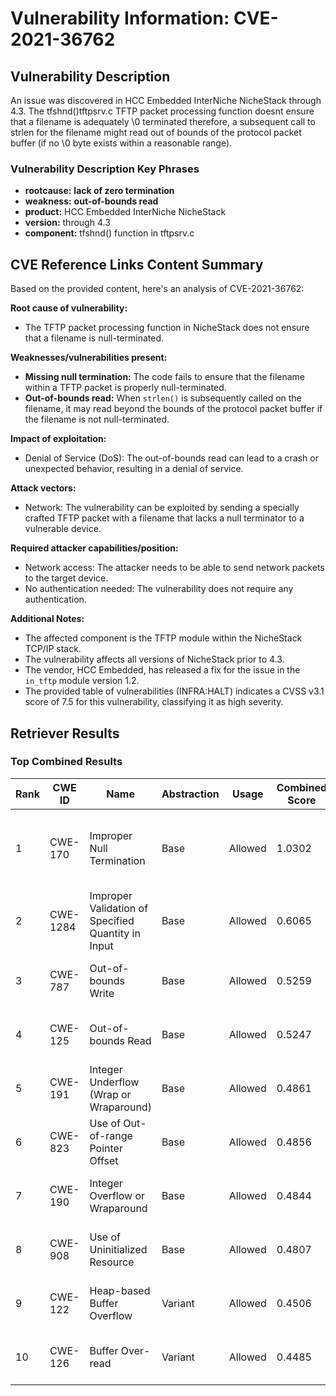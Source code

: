 # Vulnerability Information: CVE-2021-36762

## Vulnerability Description
An issue was discovered in HCC Embedded InterNiche NicheStack through 4.3. The tfshnd()tftpsrv.c TFTP packet processing function doesnt ensure that a filename is adequately \0 terminated therefore, a subsequent call to strlen for the filename might read out of bounds of the protocol packet buffer (if no \0 byte exists within a reasonable range).

### Vulnerability Description Key Phrases
- **rootcause:** **lack of zero termination**
- **weakness:** **out-of-bounds read**
- **product:** HCC Embedded InterNiche NicheStack
- **version:** through 4.3
- **component:** tfshnd() function in tftpsrv.c

## CVE Reference Links Content Summary
Based on the provided content, here's an analysis of CVE-2021-36762:

**Root cause of vulnerability:**
- The TFTP packet processing function in NicheStack does not ensure that a filename is null-terminated.

**Weaknesses/vulnerabilities present:**
- **Missing null termination:** The code fails to ensure that the filename within a TFTP packet is properly null-terminated.
- **Out-of-bounds read:** When `strlen()` is subsequently called on the filename, it may read beyond the bounds of the protocol packet buffer if the filename is not null-terminated.

**Impact of exploitation:**
- Denial of Service (DoS): The out-of-bounds read can lead to a crash or unexpected behavior, resulting in a denial of service.

**Attack vectors:**
- Network: The vulnerability can be exploited by sending a specially crafted TFTP packet with a filename that lacks a null terminator to a vulnerable device.

**Required attacker capabilities/position:**
- Network access: The attacker needs to be able to send network packets to the target device.
- No authentication needed: The vulnerability does not require any authentication.

**Additional Notes:**
- The affected component is the TFTP module within the NicheStack TCP/IP stack.
- The vulnerability affects all versions of NicheStack prior to 4.3.
- The vendor, HCC Embedded, has released a fix for the issue in the `in_tftp` module version 1.2.
- The provided table of vulnerabilities (INFRA:HALT) indicates a CVSS v3.1 score of 7.5 for this vulnerability, classifying it as high severity.

## Retriever Results

### Top Combined Results

| Rank | CWE ID | Name | Abstraction | Usage | Combined Score | Retrievers | Individual Scores |
|------|--------|------|-------------|-------|---------------|------------|-------------------|
| 1 | CWE-170 | Improper Null Termination | Base | Allowed | 1.0302 | dense, sparse, graph | dense: 0.554, sparse: 0.773, graph: 0.870 |
| 2 | CWE-1284 | Improper Validation of Specified Quantity in Input | Base | Allowed | 0.6065 | sparse, graph | sparse: 0.435, graph: 1.000 |
| 3 | CWE-787 | Out-of-bounds Write | Base | Allowed | 0.5259 | sparse, graph | sparse: 0.378, graph: 0.865 |
| 4 | CWE-125 | Out-of-bounds Read | Base | Allowed | 0.5247 | dense, sparse | dense: 0.504, sparse: 0.477 |
| 5 | CWE-191 | Integer Underflow (Wrap or Wraparound) | Base | Allowed | 0.4861 | dense, sparse | dense: 0.510, sparse: 0.404 |
| 6 | CWE-823 | Use of Out-of-range Pointer Offset | Base | Allowed | 0.4856 | sparse, graph | sparse: 0.224, graph: 1.000 |
| 7 | CWE-190 | Integer Overflow or Wraparound | Base | Allowed | 0.4844 | dense, sparse | dense: 0.505, sparse: 0.405 |
| 8 | CWE-908 | Use of Uninitialized Resource | Base | Allowed | 0.4807 | dense, sparse | dense: 0.510, sparse: 0.394 |
| 9 | CWE-122 | Heap-based Buffer Overflow | Variant | Allowed | 0.4506 | dense, sparse | dense: 0.505, sparse: 0.412 |
| 10 | CWE-126 | Buffer Over-read | Variant | Allowed | 0.4485 | dense, sparse | dense: 0.506, sparse: 0.407 |

